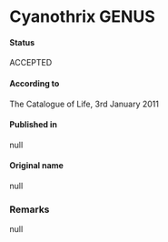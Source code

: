 # Cyanothrix GENUS

#### Status
ACCEPTED

#### According to
The Catalogue of Life, 3rd January 2011

#### Published in
null

#### Original name
null

### Remarks
null